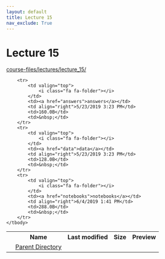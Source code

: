 ```yaml
---
layout: default
title: Lecture 15
nav_exclude: True
---
```


# Lecture 15

[course-files/lectures/lecture_15/](.)

<table class="tbl-files">
    <tbody>
        <tr>
            <th valign="top"></th>
            <th>Name</th>
            <th>Last modified</th>
            <th>Size</th>
            <th>Preview</th>
        </tr>
        <tr>
            <td valign="top">
                <i class="fa fa-folder-open"></i>
            </td>
            <td><a href="../">Parent Directory</a></td>
            <td>&nbsp;</td>
            <td>&nbsp;</td>
            <td>&nbsp;</td>
        </tr>

        <tr>
            <td valign="top">
                <i class="fa fa-folder"></i>
            </td>
            <td><a href="answers">answers</a></td>
            <td align="right">5/23/2019 3:23 PM</td>
            <td>160.0B</td>
            <td>&nbsp;</td>
        </tr>
        <tr>
            <td valign="top">
                <i class="fa fa-folder"></i>
            </td>
            <td><a href="data">data</a></td>
            <td align="right">5/23/2019 3:23 PM</td>
            <td>128.0B</td>
            <td>&nbsp;</td>
        </tr>
        <tr>
            <td valign="top">
                <i class="fa fa-folder"></i>
            </td>
            <td><a href="notebooks">notebooks</a></td>
            <td align="right">6/4/2019 1:41 PM</td>
            <td>288.0B</td>
            <td>&nbsp;</td>
        </tr>
    </tbody>
</table>

